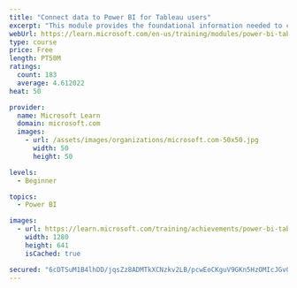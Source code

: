 ```yaml
---
title: "Connect data to Power BI for Tableau users"
excerpt: "This module provides the foundational information needed to connect to your data confidently with the new platform."
webUrl: https://learn.microsoft.com/en-us/training/modules/power-bi-tableau-data-connectivity/
type: course
price: Free
length: PT50M
ratings:
  count: 183
  average: 4.612022
heat: 50

provider:
  name: Microsoft Learn
  domain: microsoft.com
  images:
    - url: /assets/images/organizations/microsoft.com-50x50.jpg
      width: 50
      height: 50

levels:
  - Beginner

topics:
  - Power BI

images:
  - url: https://learn.microsoft.com/training/achievements/power-bi-tableau-data-connectivity-social.png
    width: 1280
    height: 641
    isCached: true

secured: "6cDTSuM1B4lhDD/jqsZz8ADMTkXCNzkv2LB/pcwEoCKguV9GKn5HzOMIcJGv0jERn79bQlTuH3trQk6IhXu61WT/n5+SL2TgumXzKGRxtPYexWDr586vXYelPE/pZ5Os2I4SkKWJt99kSJcl6PJCrXni895gChN8CoHZ99F/wDaeEohOzFg+d/JS+w5nH4tlTtfXe0h/sA0KVlEMRfFi1NCpkgyFS2rVrUgfZokCMPgcddHUNP3v4oBIVZntyno0zLhdBKp/gqDA1pQhwVPQrO04GW4fpEPD7g0/XDb7K8oEh9Wy8bFc8KoReMFgXM491p8OplCcXJzHAkTX/CEy5T6K6L2oWT/l/rHDHZ39TwuXwfWMmGlzW/W31HhBzKGCNjlsENFVSUm+xM44xWKlghRJ/vH1ZEJbUb4iElS8Q4U=;Z2Qv41ynPIrQc1dQjXO9SA=="
---
```


